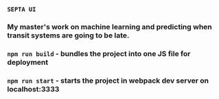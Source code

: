 ### `SEPTA UI`
### My master's work on machine learning and predicting when transit systems are going to be late.

### `npm run build` - bundles the project into one JS file for deployment

### `npm run start` - starts the project in webpack dev server on localhost:3333
